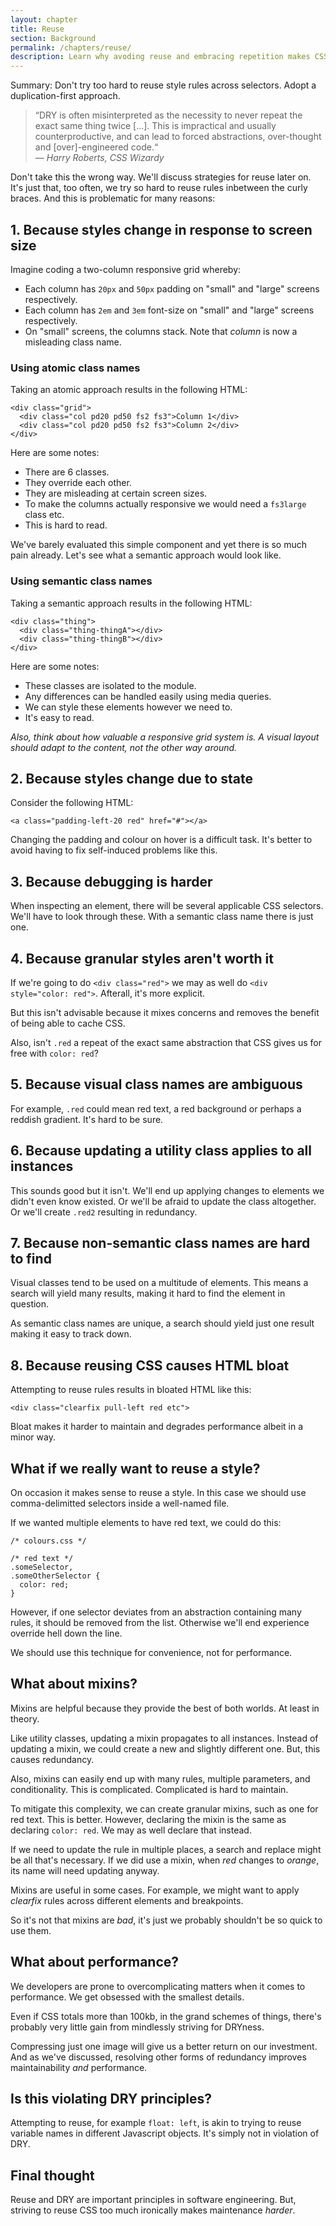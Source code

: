 ```yaml
---
layout: chapter
title: Reuse
section: Background
permalink: /chapters/reuse/
description: Learn why avoding reuse and embracing repetition makes CSS maintenance easier.
---
```


Summary: Don't try too hard to reuse style rules across selectors. Adopt a duplication-first approach.

> &ldquo;DRY is often misinterpreted as the necessity to never repeat the exact same thing twice [...]. This is impractical and usually counterproductive, and can lead to forced abstractions, over-thought and [over]-engineered code.&ldquo;
<br>&mdash; <cite>Harry Roberts, CSS Wizardy</cite>

Don't take this the wrong way. We'll discuss strategies for reuse later on. It's just that, too often, we try so hard to reuse rules inbetween the curly braces. And this is problematic for many reasons:

## 1. Because styles change in response to screen size

Imagine coding a two-column responsive grid whereby:

* Each column has `20px` and `50px` padding on "small" and "large" screens respectively.
* Each column has `2em` and `3em` font-size on "small" and "large" screens respectively.
* On "small" screens, the columns stack. Note that *column* is now a misleading class name.

### Using atomic class names

Taking an atomic approach results in the following HTML:

	<div class="grid">
	  <div class="col pd20 pd50 fs2 fs3">Column 1</div>
	  <div class="col pd20 pd50 fs2 fs3">Column 2</div>
	</div>

Here are some notes:

- There are 6 classes.
- They override each other.
- They are misleading at certain screen sizes.
- To make the columns actually responsive we would need a `fs3large` class etc.
- This is hard to read.

We've barely evaluated this simple component and yet there is so much pain already. Let's see what a semantic approach would look like.

### Using semantic class names

Taking a semantic approach results in the following HTML:

	<div class="thing">
	  <div class="thing-thingA"></div>
	  <div class="thing-thingB"></div>
	</div>

Here are some notes:

- These classes are isolated to the module.
- Any differences can be handled easily using media queries.
- We can style these elements however we need to.
- It's easy to read.

*Also, think about how valuable a responsive grid system is. A visual layout should adapt to the content, not the other way around.*

## 2. Because styles change due to state

Consider the following HTML:

	<a class="padding-left-20 red" href="#"></a>

Changing the padding and colour on hover is a difficult task. It's better to avoid having to fix self-induced problems like this.

## 3. Because debugging is harder

When inspecting an element, there will be several applicable CSS selectors. We'll have to look through these. With a semantic class name there is just one.

## 4. Because granular styles aren't worth it

If we're going to do `<div class="red">` we may as well do `<div style="color: red">`. Afterall, it's more explicit.

But this isn't advisable because it mixes concerns and removes the benefit of being able to cache CSS.

Also, isn't `.red` a repeat of the exact same abstraction that CSS gives us for free with `color: red`?

## 5. Because visual class names are ambiguous

For example, `.red` could mean red text, a red background or perhaps a reddish gradient. It's hard to be sure.

## 6. Because updating a utility class applies to all instances

This sounds good but it isn't. We'll end up applying changes to elements we didn't even know existed. Or we'll be afraid to update the class altogether. Or we'll create `.red2` resulting in redundancy.

## 7. Because non-semantic class names are hard to find

Visual classes tend to be used on a multitude of elements. This means a search will yield many results, making it hard to find the element in question.

As semantic class names are unique, a search should yield just one result making it easy to track down.

## 8. Because reusing CSS causes HTML bloat

Attempting to reuse rules results in bloated HTML like this:

	<div class="clearfix pull-left red etc">

Bloat makes it harder to maintain and degrades performance albeit in a minor way.

## What if we really want to reuse a style?

On occasion it makes sense to reuse a style. In this case we should use comma-delimitted selectors inside a well-named file.

If we wanted multiple elements to have red text, we could do this:

	/* colours.css */

	/* red text */
	.someSelector,
	.someOtherSelector {
	  color: red;
	}

However, if one selector deviates from an abstraction containing many rules, it should be removed from the list. Otherwise we'll end experience override hell down the line.

We should use this technique for convenience, not for performance.

## What about mixins?

Mixins are helpful because they provide the best of both worlds. At least in theory.

Like utility classes, updating a mixin propagates to all instances. Instead of updating a mixin, we could create a new and slightly different one. But, this causes redundancy.

Also, mixins can easily end up with many rules, multiple parameters, and conditionality. This is complicated. Complicated is hard to maintain.

To mitigate this complexity, we can create granular mixins, such as one for red text. This is better. However, declaring the mixin is the same as declaring `color: red`. We may as well declare that instead.

If we need to update the rule in multiple places, a search and replace might be all that's necessary. If we did use a mixin, when *red* changes to *orange*, its name will need updating anyway.

Mixins are useful in some cases. For example, we might want to apply *clearfix* rules across different elements and breakpoints.

So it's not that mixins are *bad*, it's just we probably shouldn't be so quick to use them.

## What about performance?

We developers are prone to overcomplicating matters when it comes to performance. We get obsessed with the smallest details.

Even if CSS totals more than 100kb, in the grand schemes of things, there's probably very little gain from mindlessly striving for DRYness.

Compressing just one image will give us a better return on our investment. And as we've discussed, resolving other forms of redundancy improves maintainability *and* performance.

## Is this violating DRY principles?

Attempting to reuse, for example `float: left`, is akin to trying to reuse variable names in different Javascript objects. It's simply not in violation of DRY.

## Final thought

Reuse and DRY are important principles in software engineering. But, striving to reuse CSS too much ironically makes maintenance *harder*.
